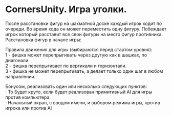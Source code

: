 # CornersUnity. Игра уголки.<br>

После расстановки фигур на шахматной доске каждый игрок ходит по очереди. Во время хода он может переместить одну фигуру. Побеждает игрок который расставит все свои фигуры на место фигур противника.<br>
Расстановка фигур в начале игры:<br>



Правила движения для игры (выбираются перед стартом уровня):<br>
1 - фишка может перепрыгивать через другую как в шашках, по диагонали.<br>
2 - фишка перепрыгивает по вертикали и горизонтали.<br>
3 - фишка не может перепрыгивать, а делает только один шаг в любом направлении.<br>
 
Бонусом, реализовать один или несколько следующих пунктов:<br>
·    То     Будет круто, если будет реализован примитивный AI для игры против компьютера.<br>
·         Начальный экран, с вводом имени, и выбором режима игры, против игрока или против AI<br>

